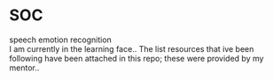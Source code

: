 # SOC
speech emotion recognition  
 I am currently in the learning face..
 The list resources that ive been following have been attached in this repo; these were provided by my mentor..
